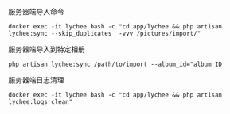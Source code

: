 服务器端导入命令

    docker exec -it lychee bash -c "cd app/lychee && php artisan lychee:sync --skip_duplicates  -vvv /pictures/import/"

服务器端导入到特定相册

    php artisan lychee:sync /path/to/import --album_id="album ID
服务器端日志清理

    docker exec -it lychee bash -c "cd app/lychee && php artisan lychee:logs clean"